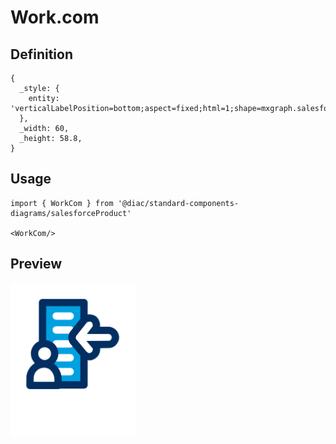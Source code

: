 # Work.com

## Definition

```
{
  _style: { 
    entity: 'verticalLabelPosition=bottom;aspect=fixed;html=1;shape=mxgraph.salesforce.work_com;',
  },
  _width: 60,
  _height: 58.8,
}
```

## Usage

```
import { WorkCom } from '@diac/standard-components-diagrams/salesforceProduct'

<WorkCom/>
```

## Preview

<img src="./work-com.png" width="200"/>
